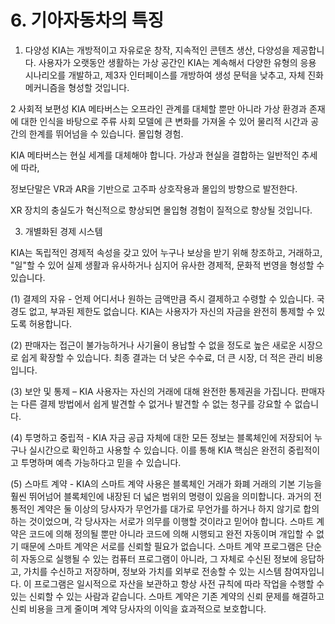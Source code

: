# 6. 기아자동차의 특징

1. 다양성 KIA는 개방적이고 자유로운 창작, 지속적인 콘텐츠 생산, 다양성을 제공합니다. 사용자가 오랫동안 생활하는 가상 공간인 KIA는 계속해서 다양한 유형의 응용 시나리오를 개발하고, 제3자 인터페이스를 개방하여 생성 문턱을 낮추고, 자체 진화 메커니즘을 형성할 것입니다.

2 사회적 보편성 KIA 메타버스는 오프라인 관계를 대체할 뿐만 아니라 가상 환경과 존재에 대한 인식을 바탕으로 주류 사회 모델에 큰 변화를 가져올 수 있어 물리적 시간과 공간의 한계를 뛰어넘을 수 있습니다. 몰입형 경험.

KIA 메타버스는 현실 세계를 대체해야 합니다. 가상과 현실을 결합하는 일반적인 추세에 따라,

정보단말은 VR과 AR을 기반으로 고주파 상호작용과 몰입의 방향으로 발전한다.

XR 장치의 충실도가 혁신적으로 향상되면 몰입형 경험이 질적으로 향상될 것입니다.

3. 개별화된 경제 시스템

KIA는 독립적인 경제적 속성을 갖고 있어 누구나 보상을 받기 위해 창조하고, 거래하고, "일"할 수 있어 실제 생활과 유사하거나 심지어 유사한 경제적, 문화적 번영을 형성할 수 있습니다.

(1) 결제의 자유 - 언제 어디서나 원하는 금액만큼 즉시 결제하고 수령할 수 있습니다. 국경도 없고, 부과된 제한도 없습니다. KIA는 사용자가 자신의 자금을 완전히 통제할 수 있도록 허용합니다.

(2) 판매자는 접근이 불가능하거나 사기율이 용납할 수 없을 정도로 높은 새로운 시장으로 쉽게 확장할 수 있습니다. 최종 결과는 더 낮은 수수료, 더 큰 시장, 더 적은 관리 비용입니다.

(3) 보안 및 통제 – KIA 사용자는 자신의 거래에 대해 완전한 통제권을 가집니다. 판매자는 다른 결제 방법에서 쉽게 발견할 수 없거나 발견할 수 없는 청구를 강요할 수 없습니다.

(4) 투명하고 중립적 - KIA 자금 공급 자체에 대한 모든 정보는 블록체인에 저장되어 누구나 실시간으로 확인하고 사용할 수 있습니다. 이를 통해 KIA 핵심은 완전히 중립적이고 투명하며 예측 가능하다고 믿을 수 있습니다.

(5) 스마트 계약 - KIA의 스마트 계약 사용은 블록체인 거래가 화폐 거래의 기본 기능을 훨씬 뛰어넘어 블록체인에 내장된 더 넓은 범위의 명령이 있음을 의미합니다. 과거의 전통적인 계약은 둘 이상의 당사자가 무언가를 대가로 무언가를 하거나 하지 않기로 합의하는 것이었으며, 각 당사자는 서로가 의무를 이행할 것이라고 믿어야 합니다. 스마트 계약은 코드에 의해 정의될 뿐만 아니라 코드에 의해 시행되고 완전 자동이며 개입할 수 없기 때문에 스마트 계약은 서로를 신뢰할 필요가 없습니다. 스마트 계약 프로그램은 단순히 자동으로 실행될 수 있는 컴퓨터 프로그램이 아니라, 그 자체로 수신된 정보에 응답하고, 가치를 수신하고 저장하며, 정보와 가치를 외부로 전송할 수 있는 시스템 참여자입니다. 이 프로그램은 일시적으로 자산을 보관하고 항상 사전 규칙에 따라 작업을 수행할 수 있는 신뢰할 수 있는 사람과 같습니다. 스마트 계약은 기존 계약의 신뢰 문제를 해결하고 신뢰 비용을 크게 줄이며 계약 당사자의 이익을 효과적으로 보호합니다.
